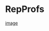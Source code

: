 # RepProfs

[image](https://user-images.githubusercontent.com/81564444/112831295-08ac4800-9094-11eb-8be5-87516a97772a.png)
